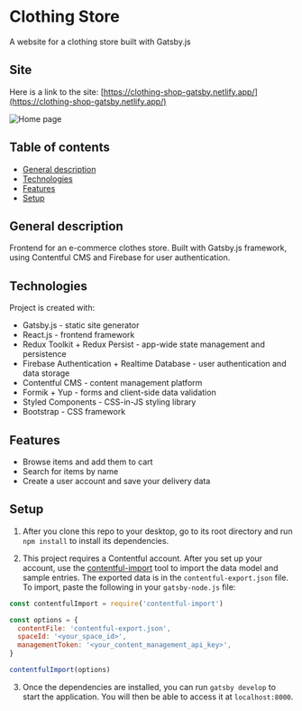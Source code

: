 # Clothing Store

A website for a clothing store built with Gatsby.js

## Site

Here is a link to the site: [https://clothing-shop-gatsby.netlify.app/](https://clothing-shop-gatsby.netlify.app/)

![Home page](./src/img/jb-1.jpg)

## Table of contents
* [General description](#general-description)
* [Technologies](#technologies)
* [Features](#features)
* [Setup](#setup)

## General description

Frontend for an e-commerce clothes store. Built with Gatsby.js framework, using Contentful CMS and Firebase for user authentication. 

## Technologies

Project is created with:

* Gatsby.js - static site generator
* React.js - frontend framework
* Redux Toolkit + Redux Persist - app-wide state management and persistence
* Firebase Authentication + Realtime Database - user authentication and data storage
* Contentful CMS - content management platform
* Formik + Yup - forms and client-side data validation
* Styled Components - CSS-in-JS styling library 
* Bootstrap - CSS framework

## Features

* Browse items and add them to cart
* Search for items by name
* Create a user account and save your delivery data

## Setup

1. After you clone this repo to your desktop, go to its root directory and run `npm install` to install its dependencies.

2. This project requires a Contentful account. After you set up your account, use the [contentful-import](https://github.com/contentful/contentful-import) tool to import the data model and sample entries. The exported data is in the `contentful-export.json` file.
To import, paste the following in your `gatsby-node.js` file:

```js
const contentfulImport = require('contentful-import')

const options = {
  contentFile: 'contentful-export.json',
  spaceId: '<your_space_id>',
  managementToken: '<your_content_management_api_key>',
}

contentfulImport(options)
```

3. Once the dependencies are installed, you can run `gatsby develop` to start the application. You will then be able to access it at `localhost:8000`.

